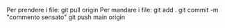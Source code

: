 Per prendere i file:
git pull origin
Per mandare i file:
git add .
git commit -m "commento sensato"
git push main origin
